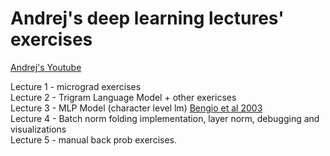 # Andrej's deep learning lectures' exercises
[Andrej's Youtube](https://www.youtube.com/@AndrejKarpathy)<br/>

Lecture 1 - micrograd exercises<br/>
Lecture 2 - Trigram Language Model + other exericses<br/>
Lecture 3 - MLP Model (character level lm) [Bengio et al 2003](https://www.jmlr.org/papers/volume3/bengio03a/bengio03a.pdf)<br/>
Lecture 4 - Batch norm folding implementation, layer norm, debugging and visualizations<br/>
Lecture 5 - manual back prob exercises.<br/>
